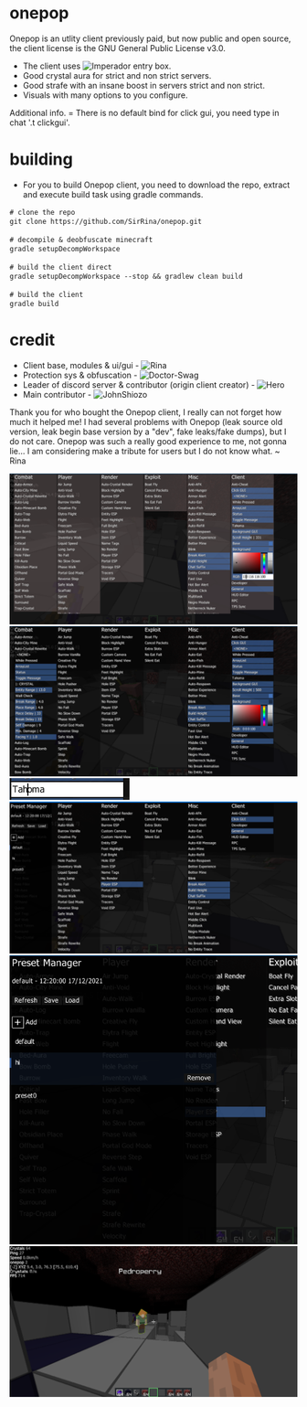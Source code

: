 # onepop
Onepop is an utlity client previously paid, but now public and open source, the client license is the GNU General Public License v3.0.

* The client uses ![Imperador](https://github.com/SirRina/Imperador-Widgets) entry box.
* Good crystal aura for strict and non strict servers.
* Good strafe with an insane boost in servers strict and non strict.
* Visuals with many options to you configure.

Additional info.
= There is no default bind for click gui, you need type in chat '.t clickgui'.

# building
- For you to build Onepop client, you need to download the repo, extract and execute build task using gradle commands.

```
# clone the repo
git clone https://github.com/SirRina/onepop.git

# decompile & deobfuscate minecraft
gradle setupDecompWorkspace

# build the client direct
gradle setupDecompWorkspace --stop && gradlew clean build

# build the client
gradle build
```

# credit
- Client base, modules & ui/gui - ![Rina](https://github.com/SirRina)
- Protection sys & obfuscation - ![Doctor-Swag](https://github.com/doctor-swag)
- Leader of discord server & contributor (origin client creator) - ![Hero](https://github.com/HeroGlaucoP)
- Main contributor - ![JohnShiozo](https://github.com/JohnShiozo)

 Thank you for who bought the Onepop client, I really can not forget how much it helped me!
 I had several problems with Onepop (leak source old version, leak begin base version by a "dev", fake leaks/fake dumps), but I do not care.
 Onepop was such a really good experience to me, not gonna lie... I am considering make a tribute for users but I do not know what.
 ~ Rina

![Alt text](/splash/splash_1.png?raw=true)
![Alt text](/splash/splash_2.png?raw=true)
![Alt text](/splash/splash_3.png?raw=true)
![Alt text](/splash/splash_4.png?raw=true)
![Alt text](/splash/splash_5.png?raw=true)
![Alt text](/splash/splash_6.png?raw=true)
